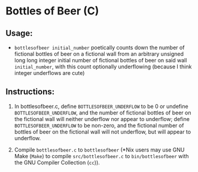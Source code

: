 # Bottles of Beer (C)

## Usage:

* ```bottlesofbeer initial_number``` poetically counts down the number of fictional bottles of beer on a fictional wall from an arbitrary unsigned long long integer initial number of fictional bottles of beer on said wall ```initial_number```, with this count optionally underflowing (because I think integer underflows are cute)

## Instructions:

1. In bottlesofbeer.c, define ```BOTTLESOFBEER_UNDERFLOW``` to be 0 or undefine ```BOTTLESOFBEER_UNDERFLOW```, and the number of fictional bottles of beer on the fictional wall will neither underflow nor appear to underflow; define ```BOTTLESOFBEER_UNDERFLOW``` to be non-zero, and the fictional number of bottles of beer on the fictional wall will not underflow, but will appear to underflow.

2. Compile ```bottlesofbeer.c``` to ```bottlesofbeer``` (\*Nix users may use GNU Make (```Make```) to compile ```src/bottlesofbeer.c``` to ```bin/bottlesofbeer``` with the GNU Compiler Collection (```cc```)).
